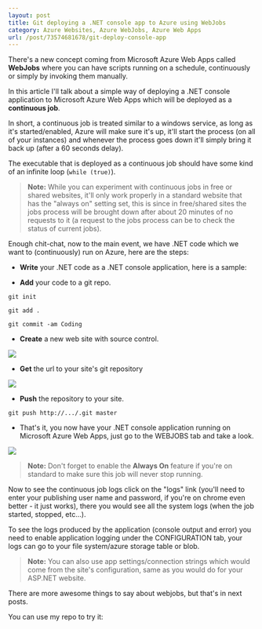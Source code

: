 ```yaml
---
layout: post
title: Git deploying a .NET console app to Azure using WebJobs
category: Azure Websites, Azure WebJobs, Azure Web Apps
url: /post/73574681678/git-deploy-console-app
---
```


There's a new concept coming from Microsoft Azure Web Apps called **WebJobs** where you can have scripts running on a schedule, continuously or simply by invoking them manually.

In this article I'll talk about a simple way of deploying a .NET console application to Microsoft Azure Web Apps which will be deployed as a **continuous job**.

In short, a continuous job is treated similar to a windows service, as long as it's started/enabled, Azure will make sure it's up, it'll start the process (on all of your instances) and whenever the process goes down it'll simply bring it back up (after a 60 seconds delay).

The executable that is deployed as a continuous job should have some kind of an infinite loop (`while (true)`).

> **Note:** While you can experiment with continuous jobs in free or shared websites, it'll only work properly in a standard website that has the "always on" setting set, this is since in free/shared sites the jobs process will be brought down after about 20 minutes of no requests to it (a request to the jobs process can be to check the status of current jobs).


Enough chit-chat, now to the main event, we have .NET code which we want to (continuously) run on Azure, here are the steps:

* **Write** your .NET code as a .NET console application, here is a sample:

<script src="https://gist.github.com/amitapl/8467381.js"></script>

* **Add** your code to a git repo.

 `git init`

 `git add .`

 `git commit -am Coding`

* **Create** a new web site with source control.

![](/images/2014-01-17-git-deploy-console-app.md1.png)

* **Get** the url to your site's git repository

![](/images/2014-01-17-git-deploy-console-app.md2.png)

* **Push** the repository to your site.


 `git push http://.../.git master`


* That's it, you now have your .NET console application running on Microsoft Azure Web Apps, just go to the WEBJOBS tab and take a look.

![](/images/2014-01-17-git-deploy-console-app.md3.png)


> **Note:** Don't forget to enable the **Always On** feature if you're on standard to make sure this job will never stop running.


Now to see the continuous job logs click on the "logs" link (you'll need to enter your publishing user name and password, if you're on chrome even better - it just works), there you would see all the system logs (when the job started, stopped, etc...).

To see the logs produced by the application (console output and error) you need to enable application logging under the CONFIGURATION tab, your logs can go to your file system/azure storage table or blob.


> **Note:** You can also use app settings/connection strings which would come from the site's configuration, same as you would do for your ASP.NET website.


There are more awesome things to say about webjobs, but that's in next posts.

You can use my repo to try it: [](https://github.com/amitapl/ContinuousHelloWorld)
